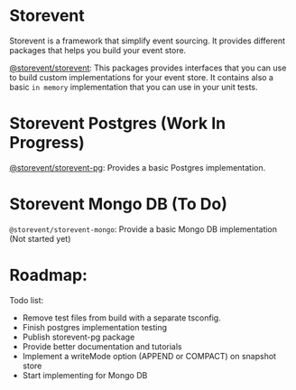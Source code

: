 # Storevent

Storevent is a framework that simplify event sourcing. It provides different packages that helps you build your event store.

[@storevent/storevent](https://github.com/SachaCR/storevent/tree/main/packages/storevent): This packages provides interfaces that you can use to build custom implementations for your event store.
It contains also a basic `in memory` implementation that you can use in your unit tests.

# Storevent Postgres (Work In Progress)

[@storevent/storevent-pg](https://github.com/SachaCR/storevent/tree/main/packages/storevent-pg): Provides a basic Postgres implementation.

# Storevent Mongo DB (To Do)
`@storevent/storevent-mongo`: Provide a basic Mongo DB implementation (Not started yet)


# Roadmap:

Todo list:

- Remove test files from build with a separate tsconfig.
- Finish postgres implementation testing
- Publish storevent-pg package
- Provide better documentation and tutorials
- Implement a writeMode option (APPEND or COMPACT) on snapshot store
- Start implementing for Mongo DB
